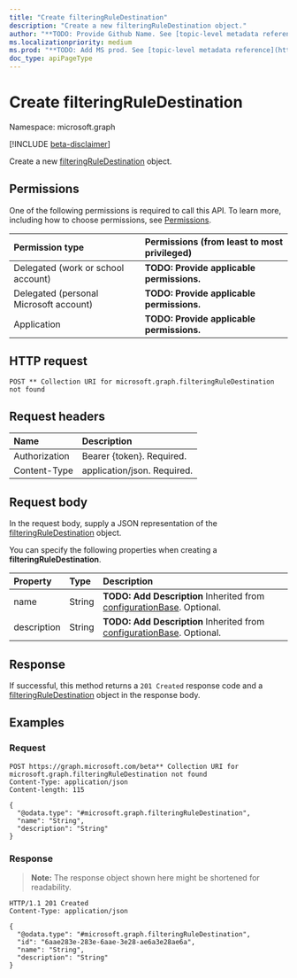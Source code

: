 ```yaml
---
title: "Create filteringRuleDestination"
description: "Create a new filteringRuleDestination object."
author: "**TODO: Provide Github Name. See [topic-level metadata reference](https://msgo.azurewebsites.net/add/document/guidelines/metadata.html#topic-level-metadata)**"
ms.localizationpriority: medium
ms.prod: "**TODO: Add MS prod. See [topic-level metadata reference](https://msgo.azurewebsites.net/add/document/guidelines/metadata.html#topic-level-metadata)**"
doc_type: apiPageType
---
```


# Create filteringRuleDestination
Namespace: microsoft.graph

[!INCLUDE [beta-disclaimer](../../includes/beta-disclaimer.md)]

Create a new [filteringRuleDestination](../resources/filteringruledestination.md) object.

## Permissions
One of the following permissions is required to call this API. To learn more, including how to choose permissions, see [Permissions](/graph/permissions-reference).

|Permission type|Permissions (from least to most privileged)|
|:---|:---|
|Delegated (work or school account)|**TODO: Provide applicable permissions.**|
|Delegated (personal Microsoft account)|**TODO: Provide applicable permissions.**|
|Application|**TODO: Provide applicable permissions.**|

## HTTP request

<!-- {
  "blockType": "ignored"
}
-->
``` http
POST ** Collection URI for microsoft.graph.filteringRuleDestination not found
```

## Request headers
|Name|Description|
|:---|:---|
|Authorization|Bearer {token}. Required.|
|Content-Type|application/json. Required.|

## Request body
In the request body, supply a JSON representation of the [filteringRuleDestination](../resources/filteringruledestination.md) object.

You can specify the following properties when creating a **filteringRuleDestination**.

|Property|Type|Description|
|:---|:---|:---|
|name|String|**TODO: Add Description** Inherited from [configurationBase](../resources/configurationbase.md). Optional.|
|description|String|**TODO: Add Description** Inherited from [configurationBase](../resources/configurationbase.md). Optional.|



## Response

If successful, this method returns a `201 Created` response code and a [filteringRuleDestination](../resources/filteringruledestination.md) object in the response body.

## Examples

### Request
<!-- {
  "blockType": "request",
  "name": "create_filteringruledestination_from_"
}
-->
``` http
POST https://graph.microsoft.com/beta** Collection URI for microsoft.graph.filteringRuleDestination not found
Content-Type: application/json
Content-length: 115

{
  "@odata.type": "#microsoft.graph.filteringRuleDestination",
  "name": "String",
  "description": "String"
}
```


### Response
>**Note:** The response object shown here might be shortened for readability.
<!-- {
  "blockType": "response",
  "truncated": true,
  "@odata.type": "microsoft.graph.filteringRuleDestination"
}
-->
``` http
HTTP/1.1 201 Created
Content-Type: application/json

{
  "@odata.type": "#microsoft.graph.filteringRuleDestination",
  "id": "6aae283e-283e-6aae-3e28-ae6a3e28ae6a",
  "name": "String",
  "description": "String"
}
```

